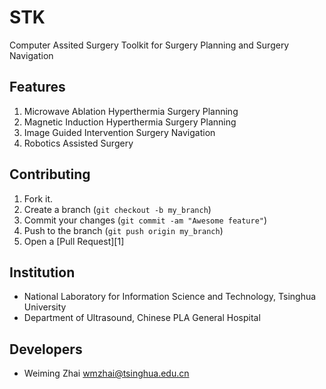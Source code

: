 STK
===
Computer Assited Surgery Toolkit for Surgery Planning and Surgery Navigation


Features
------------

1. Microwave Ablation Hyperthermia Surgery Planning 
2. Magnetic Induction Hyperthermia Surgery Planning 
3. Image Guided Intervention Surgery Navigation
4. Robotics Assisted Surgery


Contributing
------------

1. Fork it.
2. Create a branch (`git checkout -b my_branch`)
3. Commit your changes (`git commit -am "Awesome feature"`)
4. Push to the branch (`git push origin my_branch`)
5. Open a [Pull Request][1]


Institution
------------
* National Laboratory for Information Science and Technology, Tsinghua University
* Department of Ultrasound, Chinese PLA General Hospital


Developers
------------
* Weiming Zhai  wmzhai@tsinghua.edu.cn
